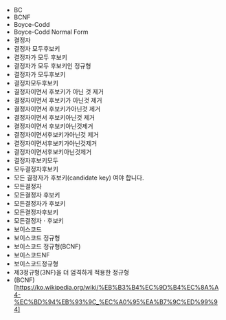 ﻿- BC
- BCNF
- Boyce-Codd
- Boyce-Codd Normal Form
- 결정자
- 결정자 모두후보키
- 결정자가 모두 후보키
- 결정자가 모두 후보키인 정규형
- 결정자가 모두후보키
- 결정자모두후보키
- 결정자이면서 후보키가 아닌 것 제거
- 결정자이면서 후보키가 아닌것 제거
- 결정자이면서 후보키가아닌것 제거
- 결정자이면서 후보키아닌것 제거
- 결정자이면서 후보키아닌것제거
- 결정자이면서후보키가아닌것 제거
- 결정자이면서후보키가아닌것제거
- 결정자이면서후보키아닌것제거
- 결정자후보키모두
- 모두결정자후보키
- 모든 결정자가 후보키(candidate key) 여야 합니다.
- 모든결정자
- 모든결정자 후보키
- 모든결정자가 후보키
- 모든결정자후보키
- 모든결정자ㆍ후보키
- 보이스코드
- 보이스코드 정규형
- 보이스코드 정규형(BCNF)
- 보이스코드NF
- 보이스코드정규형
- 제3정규형(3NF)을 더 엄격하게 적용한 정규형
- (BCNF)[https://ko.wikipedia.org/wiki/%EB%B3%B4%EC%9D%B4%EC%8A%A4-%EC%BD%94%EB%93%9C_%EC%A0%95%EA%B7%9C%ED%99%94]
